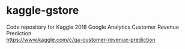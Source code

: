 # kaggle-gstore
Code repository for Kaggle 2018 Google Analytics Customer Revenue Prediction \
https://www.kaggle.com/c/ga-customer-revenue-prediction
